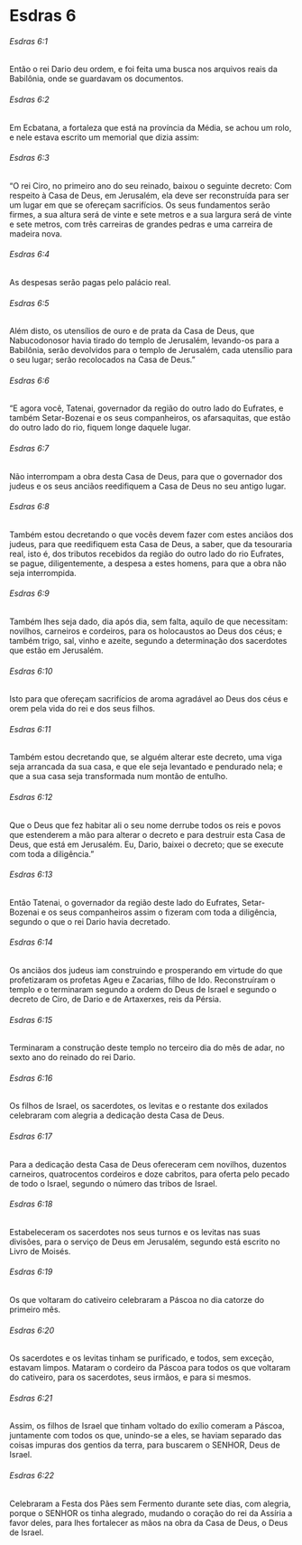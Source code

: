 # Esdras 6

###### Esdras 6:1

Então o rei Dario deu ordem, e foi feita uma busca nos arquivos reais da Babilônia, onde se guardavam os documentos.

###### Esdras 6:2

Em Ecbatana, a fortaleza que está na província da Média, se achou um rolo, e nele estava escrito um memorial que dizia assim:

###### Esdras 6:3

“O rei Ciro, no primeiro ano do seu reinado, baixou o seguinte decreto: Com respeito à Casa de Deus, em Jerusalém, ela deve ser reconstruída para ser um lugar em que se ofereçam sacrifícios. Os seus fundamentos serão firmes, a sua altura será de vinte e sete metros e a sua largura será de vinte e sete metros, com três carreiras de grandes pedras e uma carreira de madeira nova.

###### Esdras 6:4

As despesas serão pagas pelo palácio real.

###### Esdras 6:5

Além disto, os utensílios de ouro e de prata da Casa de Deus, que Nabucodonosor havia tirado do templo de Jerusalém, levando-os para a Babilônia, serão devolvidos para o templo de Jerusalém, cada utensílio para o seu lugar; serão recolocados na Casa de Deus.”

###### Esdras 6:6

“E agora você, Tatenai, governador da região do outro lado do Eufrates, e também Setar-Bozenai e os seus companheiros, os afarsaquitas, que estão do outro lado do rio, fiquem longe daquele lugar.

###### Esdras 6:7

Não interrompam a obra desta Casa de Deus, para que o governador dos judeus e os seus anciãos reedifiquem a Casa de Deus no seu antigo lugar.

###### Esdras 6:8

Também estou decretando o que vocês devem fazer com estes anciãos dos judeus, para que reedifiquem esta Casa de Deus, a saber, que da tesouraria real, isto é, dos tributos recebidos da região do outro lado do rio Eufrates, se pague, diligentemente, a despesa a estes homens, para que a obra não seja interrompida.

###### Esdras 6:9

Também lhes seja dado, dia após dia, sem falta, aquilo de que necessitam: novilhos, carneiros e cordeiros, para os holocaustos ao Deus dos céus; e também trigo, sal, vinho e azeite, segundo a determinação dos sacerdotes que estão em Jerusalém.

###### Esdras 6:10

Isto para que ofereçam sacrifícios de aroma agradável ao Deus dos céus e orem pela vida do rei e dos seus filhos.

###### Esdras 6:11

Também estou decretando que, se alguém alterar este decreto, uma viga seja arrancada da sua casa, e que ele seja levantado e pendurado nela; e que a sua casa seja transformada num montão de entulho.

###### Esdras 6:12

Que o Deus que fez habitar ali o seu nome derrube todos os reis e povos que estenderem a mão para alterar o decreto e para destruir esta Casa de Deus, que está em Jerusalém. Eu, Dario, baixei o decreto; que se execute com toda a diligência.”

###### Esdras 6:13

Então Tatenai, o governador da região deste lado do Eufrates, Setar-Bozenai e os seus companheiros assim o fizeram com toda a diligência, segundo o que o rei Dario havia decretado.

###### Esdras 6:14

Os anciãos dos judeus iam construindo e prosperando em virtude do que profetizaram os profetas Ageu e Zacarias, filho de Ido. Reconstruíram o templo e o terminaram segundo a ordem do Deus de Israel e segundo o decreto de Ciro, de Dario e de Artaxerxes, reis da Pérsia.

###### Esdras 6:15

Terminaram a construção deste templo no terceiro dia do mês de adar, no sexto ano do reinado do rei Dario.

###### Esdras 6:16

Os filhos de Israel, os sacerdotes, os levitas e o restante dos exilados celebraram com alegria a dedicação desta Casa de Deus.

###### Esdras 6:17

Para a dedicação desta Casa de Deus ofereceram cem novilhos, duzentos carneiros, quatrocentos cordeiros e doze cabritos, para oferta pelo pecado de todo o Israel, segundo o número das tribos de Israel.

###### Esdras 6:18

Estabeleceram os sacerdotes nos seus turnos e os levitas nas suas divisões, para o serviço de Deus em Jerusalém, segundo está escrito no Livro de Moisés.

###### Esdras 6:19

Os que voltaram do cativeiro celebraram a Páscoa no dia catorze do primeiro mês.

###### Esdras 6:20

Os sacerdotes e os levitas tinham se purificado, e todos, sem exceção, estavam limpos. Mataram o cordeiro da Páscoa para todos os que voltaram do cativeiro, para os sacerdotes, seus irmãos, e para si mesmos.

###### Esdras 6:21

Assim, os filhos de Israel que tinham voltado do exílio comeram a Páscoa, juntamente com todos os que, unindo-se a eles, se haviam separado das coisas impuras dos gentios da terra, para buscarem o SENHOR, Deus de Israel.

###### Esdras 6:22

Celebraram a Festa dos Pães sem Fermento durante sete dias, com alegria, porque o SENHOR os tinha alegrado, mudando o coração do rei da Assíria a favor deles, para lhes fortalecer as mãos na obra da Casa de Deus, o Deus de Israel.

